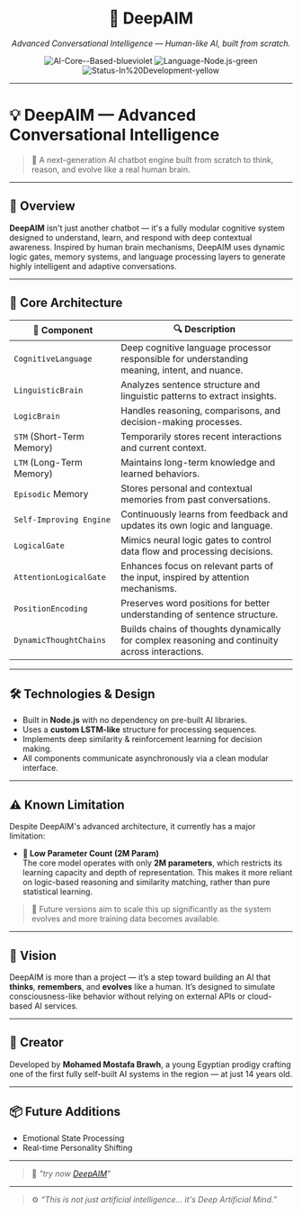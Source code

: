 <h1 align="center">🧠 DeepAIM</h1>
<p align="center">
  <em>Advanced Conversational Intelligence — Human-like AI, built from scratch.</em>
</p>

<p align="center">
  <img src="https://img.shields.io/badge/AI-Core--Based-blueviolet?style=flat-square" alt="AI-Core--Based-blueviolet" />
  <img src="https://img.shields.io/badge/Language-Node.js-green?style=flat-square" alt="Language-Node.js-green" />
  <img src="https://img.shields.io/badge/Status-In%20Development-yellow?style=flat-square" alt="Status-In%20Development-yellow" />
</p>

---

# 💡 DeepAIM — Advanced Conversational Intelligence

> 🧠 A next-generation AI chatbot engine built from scratch to think, reason, and evolve like a real human brain.

---

## 🚀 Overview

**DeepAIM** isn't just another chatbot — it's a fully modular cognitive system designed to understand, learn, and respond with deep contextual awareness. Inspired by human brain mechanisms, DeepAIM uses dynamic logic gates, memory systems, and language processing layers to generate highly intelligent and adaptive conversations.

---

## 🧠 Core Architecture

| 🧩 Component | 🔍 Description |
|-------------|----------------|
| `CognitiveLanguage` | Deep cognitive language processor responsible for understanding meaning, intent, and nuance. |
| `LinguisticBrain` | Analyzes sentence structure and linguistic patterns to extract insights. |
| `LogicBrain` | Handles reasoning, comparisons, and decision-making processes. |
| `STM` (Short-Term Memory) | Temporarily stores recent interactions and current context. |
| `LTM` (Long-Term Memory) | Maintains long-term knowledge and learned behaviors. |
| `Episodic` Memory | Stores personal and contextual memories from past conversations. |
| `Self-Improving Engine` | Continuously learns from feedback and updates its own logic and language. |
| `LogicalGate` | Mimics neural logic gates to control data flow and processing decisions. |
| `AttentionLogicalGate` | Enhances focus on relevant parts of the input, inspired by attention mechanisms. |
| `PositionEncoding` | Preserves word positions for better understanding of sentence structure. |
| `DynamicThoughtChains` | Builds chains of thoughts dynamically for complex reasoning and continuity across interactions. |

---

## 🛠 Technologies & Design

- Built in **Node.js** with no dependency on pre-built AI libraries.
- Uses a **custom LSTM-like** structure for processing sequences.
- Implements deep similarity & reinforcement learning for decision making.
- All components communicate asynchronously via a clean modular interface.

---

## ⚠️ Known Limitation

Despite DeepAIM's advanced architecture, it currently has a major limitation:

- **🚧 Low Parameter Count (2M Param)**  
  The core model operates with only **2M parameters**, which restricts its learning capacity and depth of representation. This makes it more reliant on logic-based reasoning and similarity matching, rather than pure statistical learning.

> 📌 Future versions aim to scale this up significantly as the system evolves and more training data becomes available.


---

## 🌱 Vision

DeepAIM is more than a project — it’s a step toward building an AI that **thinks**, **remembers**, and **evolves** like a human. It’s designed to simulate consciousness-like behavior without relying on external APIs or cloud-based AI services.

---

## 👑 Creator

Developed by **Mohamed Mostafa Brawh**, a young Egyptian prodigy crafting one of the first fully self-built AI systems in the region — at just 14 years old.

---

## 📦 Future Additions

- Emotional State Processing  
- Real-time Personality Shifting

---

> 🔗 _"try now [DeepAIM](https://deepaim.firebaseapp.com)"_

---

> ⚙️ _“This is not just artificial intelligence... it's Deep Artificial Mind.”_

